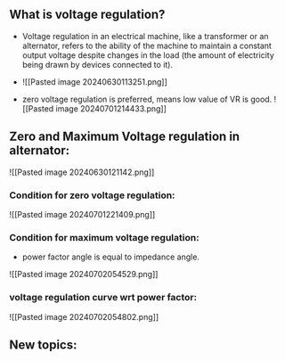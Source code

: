 ## What is voltage regulation?
- Voltage regulation in an electrical machine, like a transformer or an alternator, refers to the ability of the machine to maintain a constant output voltage despite changes in the load (the amount of electricity being drawn by devices connected to it).
- ![[Pasted image 20240630113251.png]]

- zero voltage regulation is preferred, means low value of VR is good.
![[Pasted image 20240701214433.png]]
## Zero and Maximum Voltage regulation in alternator:
![[Pasted image 20240630121142.png]]
### Condition for zero voltage regulation:
![[Pasted image 20240701221409.png]]

### Condition for maximum voltage regulation:
- power factor angle is equal to impedance angle.

![[Pasted image 20240702054529.png]]
### voltage regulation curve wrt power factor:
![[Pasted image 20240702054802.png]]


## New topics:


